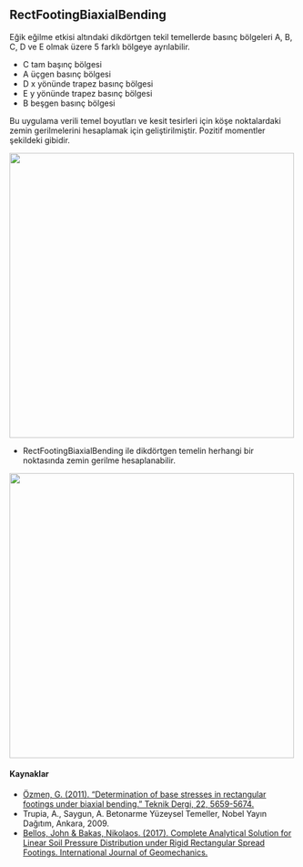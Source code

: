 ## RectFootingBiaxialBending
Eğik eğilme etkisi altındaki dikdörtgen tekil temellerde basınç bölgeleri A, B, C, D ve E olmak üzere 5 farklı bölgeye ayrılabilir.
- C tam başınç bölgesi
- A üçgen basınç bölgesi
- D x yönünde trapez basınç bölgesi
- E y yönünde trapez basınç bölgesi
- B beşgen basınç bölgesi

Bu uygulama verili temel boyutları ve kesit tesirleri için köşe noktalardaki zemin gerilmelerini hesaplamak için geliştirilmiştir. Pozitif momentler şekildeki gibidir.

<img src="https://eykaraduman.github.io/assets/images/biaxialbend.png" width="500" />

- RectFootingBiaxialBending ile dikdörtgen temelin herhangi bir noktasında zemin gerilme hesaplanabilir.

<img src="https://eykaraduman.github.io/assets/images/RectFootApp.png" width="500" />

#### Kaynaklar
- [Özmen, G. (2011). “Determination of base stresses in rectangular footings under biaxial bending.” Teknik Dergi, 22, 5659-5674.](http://www.imo.org.tr/resimler/ekutuphane/pdf/16498_15_12.pdf) 
- Trupia, A., Saygun, A. Betonarme Yüzeysel Temeller, Nobel Yayın Dağıtım, Ankara, 2009. 
- [Bellos, John & Bakas, Nikolaos. (2017). Complete Analytical Solution for Linear Soil Pressure Distribution under Rigid Rectangular Spread Footings. International Journal of Geomechanics.](https://www.researchgate.net/publication/312362987_Complete_Analytical_Solution_for_Linear_Soil_Pressure_Distribution_under_Rigid_Rectangular_Spread_Footings)
